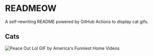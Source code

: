# READMEOW

A self-rewriting README powered by GitHub Actions to display cat gifs.

## Cats

![Peace Out Lol GIF by America's Funniest Home Videos](https://media4.giphy.com/media/l4KibK3JwaVo0CjDO/200.gif?cid=9acd02daw4wp4aaphducl37571hy2zxbcw31spyil5v4t0hd&ep=v1_gifs_search&rid=200.gif&ct=g)
